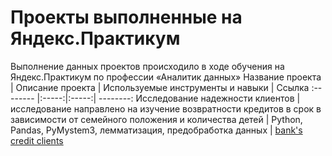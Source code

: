 # Проекты выполненные на Яндекс.Практикум
Выполнение данных проектов происходило в ходе обучения на Яндекс.Практикум по профессии «Аналитик данных»
Название проекта      | Описание проекта | Используемые инструменты и навыки | Ссылка
:-------- |:-----:|:-----:| --------:
Исследование надежности клиентов | исследование направлено на изучение возвратности кредитов в срок в зависимости от семейного положения и количества детей | Python, Pandas, PyMystem3, лемматизация, предобработка данных | [bank's credit clients](https://github.com/MelnikovSergey91/Project_Yandex.Practicum/blob/bank's-credit-clients/bank's%20credit%20clients.ipynb)
